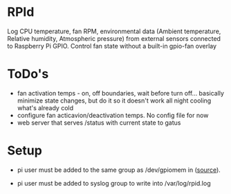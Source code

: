 # RPId
Log CPU temperature, fan RPM, environmental data (Ambient temperature, Relative humidity, Atmospheric pressure) from external sensors connected to Raspberry Pi GPIO. Control fan state without a built-in gpio-fan overlay 

# ToDo's
- fan activation temps - on, off boundaries, wait before turn off... basically minimize state changes, but do it so it doesn't work all night cooling what's already cold
- configure fan acticavion/deactivation temps. No config file for now
- web server that serves /status with current state to gatus

# Setup
- pi user must be added to the same group as /dev/gpiomem in ([source](https://raspberrypi.stackexchange.com/questions/40105/access-gpio-pins-without-root-no-access-to-dev-mem-try-running-as-root)).

- pi user must be added to syslog group to write into /var/log/rpid.log
